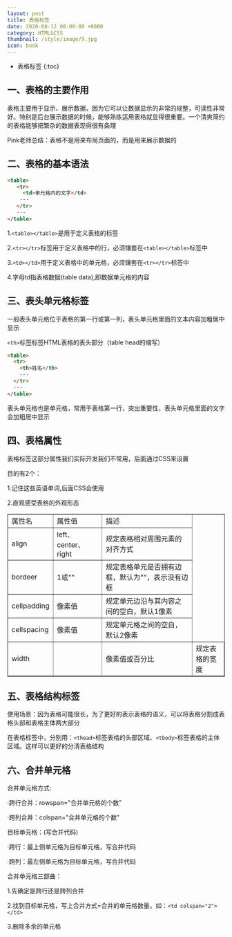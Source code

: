 ```yaml
---
layout: post
title: 表格标签
date: 2020-08-12 00:00:00 +0800
category: HTML&CSS
thumbnail: /style/image/9.jpg
icon: book
---
```



* 表格标签
{:toc}

## 一、表格的主要作用
表格主要用于显示、展示数据，因为它可以让数据显示的非常的规整，可读性非常好。特别是后台展示数据的时候，能够熟练运用表格就显得很重要。一个清爽简约的表格能够把繁杂的数据表现得很有条理  

Pink老师总结：表格不是用来布局页面的，而是用来展示数据的  

## 二、表格的基本语法
```html
<table>
   <tr>
     <td>单元格内的文字</td>
    ···
   </tr>
   ···
</table>
```
1.`<table></table>`是用于定义表格的标签  

2.`<tr></tr>`标签用于定义表格中的行，必须镶套在`<table></table>`标签中  

3.`<td></td>`用于定义表格中的单元格，必须镶套在`<tr></tr>`标签中  

4.字母td指表格数据(table data),即数据单元格的内容  

## 三、表头单元格标签
一般表头单元格位于表格的第一行或第一列，表头单元格里面的文本内容加粗居中显示  

`<th>`标签标签HTML表格的表头部分（table head的缩写）  

```html
<table>
  <tr>
    <th>姓名</th>
    ···
  </tr>
  ···
</table>
```

表头单元格也是单元格，常用于表格第一行，突出重要性，表头单元格里面的文字会加粗居中显示  

## 四、表格属性
表格标签这部分属性我们实际开发我们不常用，后面通过CSS来设置  

目的有2个：  

1.记住这些英语单词,后面CSS会使用  

2.直观感受表格的外观形态  

<table border="1">
<tr>
<td>属性名</td>
<td>属性值</td>
<td>描述</td>
</tr>
<tr>
<td>align</td>
<td>left、center、right</td>
<td>规定表格相对周围元素的对齐方式</td>
</tr>
<tr>
<td>bordeer</td>
<td>1或""</td>
<td>规定表格单元是否拥有边框，默认为""，表示没有边框</td>
</tr>
<tr>
<td>cellpadding</td>
<td>像素值</td>
<td>规定单元边沿与其内容之间的空白，默认1像素</td>
</tr>
<tr>
<td>cellspacing</td>
<td>像素值</td>
<td>规定单元格之间的空白，默认2像素</td>
</tr>
<tr>
<td>width<td>
<td>像素值或百分比</td>
<td>规定表格的宽度</td>
</tr>
</table>

## 五、表格结构标签
使用场景：因为表格可能很长，为了更好的表示表格的语义，可以将表格分割成表格头部和表格主体两大部分  

在表格标签中，分别用：`<thead>`标签表格的头部区域、`<tbody>`标签表格的主体区域。这样可以更好的分清表格结构  

## 六、合并单元格
合并单元格方式:  

·跨行合并：rowspan="合并单元格的个数"  

·跨列合并：colspan="合并单元格的个数"  

目标单元格：(写合并代码)  

·跨行：最上侧单元格为目标单元格，写合并代码  

·跨列：最左侧单元格为目标单元格，写合并代码  

合并单元格三部曲：  

1.先确定是跨行还是跨列合并  

2.找到目标单元格，写上合并方式=合并的单元格数量。如：`<td colspan="2"></td>`  

3.删除多余的单元格  
